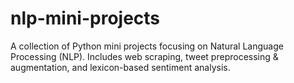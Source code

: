 # nlp-mini-projects
A collection of Python mini projects focusing on Natural Language Processing (NLP). Includes web scraping, tweet preprocessing &amp; augmentation, and lexicon-based sentiment analysis.
